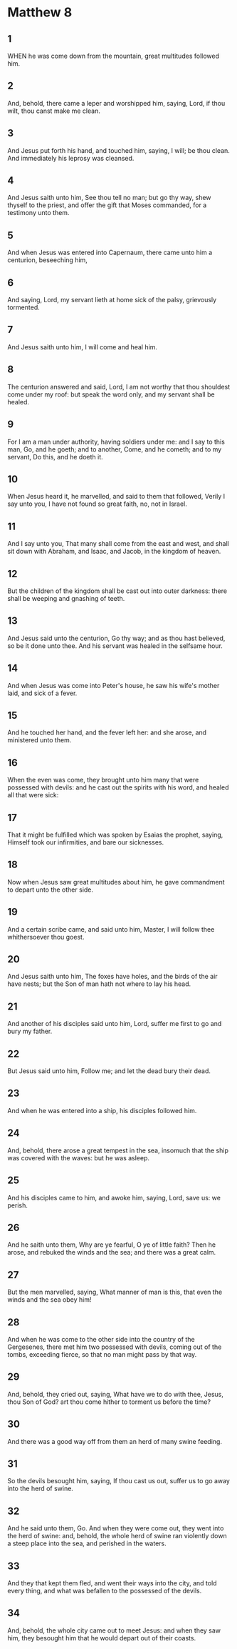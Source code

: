 # Matthew 8

## 1

WHEN he was come down from the mountain, great multitudes followed him.

## 2

And, behold, there came a leper and worshipped him, saying, Lord, if thou wilt, thou canst make me clean.

## 3

And Jesus put forth his hand, and touched him, saying, I will; be thou clean. And immediately his leprosy was cleansed.

## 4

And Jesus saith unto him, See thou tell no man; but go thy way, shew thyself to the priest, and offer the gift that Moses commanded, for a testimony unto them.

## 5

And when Jesus was entered into Capernaum, there came unto him a centurion, beseeching him,

## 6

And saying, Lord, my servant lieth at home sick of the palsy, grievously tormented.

## 7

And Jesus saith unto him, I will come and heal him.

## 8

The centurion answered and said, Lord, I am not worthy that thou shouldest come under my roof: but speak the word only, and my servant shall be healed.

## 9

For I am a man under authority, having soldiers under me: and I say to this man, Go, and he goeth; and to another, Come, and he cometh; and to my servant, Do this, and he doeth it.

## 10

When Jesus heard it, he marvelled, and said to them that followed, Verily I say unto you, I have not found so great faith, no, not in Israel.

## 11

And I say unto you, That many shall come from the east and west, and shall sit down with Abraham, and Isaac, and Jacob, in the kingdom of heaven.

## 12

But the children of the kingdom shall be cast out into outer darkness: there shall be weeping and gnashing of teeth.

## 13

And Jesus said unto the centurion, Go thy way; and as thou hast believed, so be it done unto thee. And his servant was healed in the selfsame hour.

## 14

And when Jesus was come into Peter's house, he saw his wife's mother laid, and sick of a fever.

## 15

And he touched her hand, and the fever left her: and she arose, and ministered unto them.

## 16

When the even was come, they brought unto him many that were possessed with devils: and he cast out the spirits with his word, and healed all that were sick:

## 17

That it might be fulfilled which was spoken by Esaias the prophet, saying, Himself took our infirmities, and bare our sicknesses.

## 18

Now when Jesus saw great multitudes about him, he gave commandment to depart unto the other side.

## 19

And a certain scribe came, and said unto him, Master, I will follow thee whithersoever thou goest.

## 20

And Jesus saith unto him, The foxes have holes, and the birds of the air have nests; but the Son of man hath not where to lay his head.

## 21

And another of his disciples said unto him, Lord, suffer me first to go and bury my father.

## 22

But Jesus said unto him, Follow me; and let the dead bury their dead.

## 23

And when he was entered into a ship, his disciples followed him.

## 24

And, behold, there arose a great tempest in the sea, insomuch that the ship was covered with the waves: but he was asleep.

## 25

And his disciples came to him, and awoke him, saying, Lord, save us: we perish.

## 26

And he saith unto them, Why are ye fearful, O ye of little faith? Then he arose, and rebuked the winds and the sea; and there was a great calm.

## 27

But the men marvelled, saying, What manner of man is this, that even the winds and the sea obey him!

## 28

And when he was come to the other side into the country of the Gergesenes, there met him two possessed with devils, coming out of the tombs, exceeding fierce, so that no man might pass by that way.

## 29

And, behold, they cried out, saying, What have we to do with thee, Jesus, thou Son of God? art thou come hither to torment us before the time?

## 30

And there was a good way off from them an herd of many swine feeding.

## 31

So the devils besought him, saying, If thou cast us out, suffer us to go away into the herd of swine.

## 32

And he said unto them, Go. And when they were come out, they went into the herd of swine: and, behold, the whole herd of swine ran violently down a steep place into the sea, and perished in the waters.

## 33

And they that kept them fled, and went their ways into the city, and told every thing, and what was befallen to the possessed of the devils.

## 34

And, behold, the whole city came out to meet Jesus: and when they saw him, they besought him that he would depart out of their coasts.
